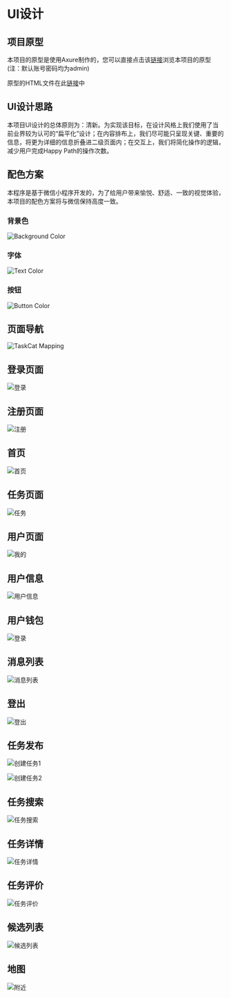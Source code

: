 # UI设计

## 项目原型
本项目的原型是使用Axure制作的，您可以直接点击该[链接](http://47.101.209.167/)浏览本项目的原型(注：默认账号密码均为admin)

原型的HTML文件在此[链接](https://github.com/2019swsad/Dashboard/tree/master/assets/Prototype_3.1)中

## UI设计思路
本项目UI设计的总体原则为：清新。为实现该目标，在设计风格上我们使用了当前业界较为认可的“扁平化”设计；在内容排布上，我们尽可能只呈现关键、重要的信息，将更为详细的信息折叠进二级页面内；在交互上，我们将简化操作的逻辑，减少用户完成Happy Path的操作次数。

## 配色方案
本程序是基于微信小程序开发的，为了给用户带来愉悦、舒适、一致的视觉体验，本项目的配色方案将与微信保持高度一致。

### 背景色

![Background Color](assets/Other_Pictures/Background_Color.jpg)

### 字体

![Text Color](assets/Other_Pictures/Text_Color.jpg)

### 按钮

![Button Color](assets/Other_Pictures/Button_Color.jpg)

## 页面导航

![TaskCat Mapping](assets/Other_Pictures/TaskCat_Mapping.jpg)


## 登录页面

![登录](assets/UI/登录.PNG)

## 注册页面

![注册](assets/UI/注册.PNG)

## 首页

![首页](assets/UI/首页.PNG)

## 任务页面

![任务](assets/UI/任务.PNG)

## 用户页面

![我的](assets/UI/我的.PNG)

## 用户信息

![用户信息](assets/UI/用户信息.PNG)

## 用户钱包

![登录](assets/UI/登录.PNG)

## 消息列表

![消息列表](assets/UI/消息列表.PNG)

## 登出

![登出](assets/UI/登出.PNG)

## 任务发布

![创建任务1](assets/UI/创建任务1.PNG)

![创建任务2](assets/UI/创建任务2.PNG)


## 任务搜索

![任务搜索](assets/UI/任务搜索.PNG)

## 任务详情

![任务详情](assets/UI/任务详情.PNG)

## 任务评价

![任务评价](assets/UI/任务评价.PNG)

## 候选列表

![候选列表](assets/UI/候选列表.PNG)

## 地图

![附近](assets/UI/附近.PNG)



